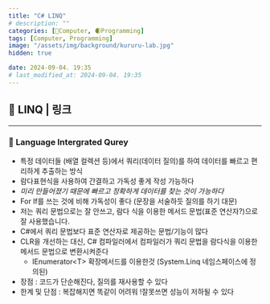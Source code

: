```yaml
---
title: "C# LINQ"
# description: ""
categories: [💫Computer, 🌒Programming]
tags: [Computer, Programming]
image: "/assets/img/background/kururu-lab.jpg"
hidden: true

date: 2024-09-04. 19:35
# last_modified_at: 2024-09-04. 19:35
---
```


## 💫 LINQ | 링크

---

### 🫧 Language Intergrated Qurey

- 특정 데이터들 (배열 컬렉션 등)에서 쿼리(데이터 질의)를 하여 데이터를 빠르고 편리하게 추출하는 방식
- 람다표현식을 사용하여 간결하고 가독성 좋게 작성 가능하다
- *미리 만들어졌기 때문에 빠르고 정확하게 데이터를 찾는 것이 가능하다*
- For If를 쓰는 것에 비해 가독성이 좋다 (문장을 서술하듯 질의를 하기 대문)
- 저는 쿼리 문법으로는 잘 안쓰고, 람다 식을 이용한 메서드 문법(표준 연산자?)으로 잘 사용했습니다.
- C#에서 쿼리 문법보다 표준 연산자로 제공하는 문법/기능이 많다
- CLR을 개선하는 대신, C# 컴파일러에서 컴파일러가 쿼리 문법을 람다식을 이용한 메서드 문법으로 변환시켜준다
  - IEnumerator\<T\> 확장메서드를 이용한것 (System.Linq 네임스페이스에 정의된)
- 장점 : 코드가 단순해진다, 질의를 재사용할 수 있다
- 한계 및 단점 : 복잡해지면 똑같이 어려워 !잘못쓰면 성능이 저하될 수 있다
